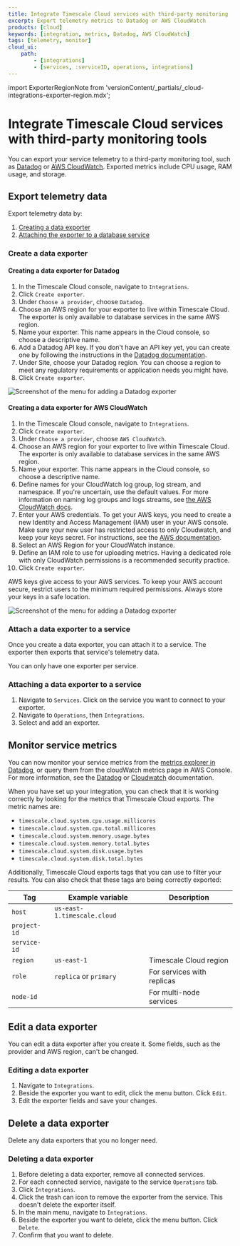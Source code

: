 ```yaml
---
title: Integrate Timescale Cloud services with third-party monitoring
excerpt: Export telemetry metrics to Datadog or AWS CloudWatch
products: [cloud]
keywords: [integration, metrics, Datadog, AWS CloudWatch]
tags: [telemetry, monitor]
cloud_ui:
    path:
        - [integrations]
        - [services, :serviceID, operations, integrations]
---
```


import ExporterRegionNote from 'versionContent/_partials/_cloud-integrations-exporter-region.mdx';

# Integrate Timescale Cloud services with third-party monitoring tools

You can export your service telemetry to a third-party monitoring tool, such as
[Datadog][datadog] or [AWS CloudWatch][cloudwatch]. Exported metrics include
CPU usage, RAM usage, and storage.

## Export telemetry data

Export telemetry data by:

1.  [Creating a data exporter][create-exporter]
1.  [Attaching the exporter to a database service][attach-exporter]

### Create a data exporter

<ExporterRegionNote />

<Tabs label="Create a data exporter">

<Tab title="Datadog">

<Procedure>

#### Creating a data exporter for Datadog

1.  In the Timescale Cloud console, navigate to `Integrations`.
1.  Click `Create exporter`.
1.  Under `Choose a provider`, choose `Datadog`.
1.  Choose an AWS region for your exporter to live within Timescale Cloud. The
    exporter is only available to database services in the same AWS region.
1.  Name your exporter. This name appears in the Cloud console, so choose a
    descriptive name.
1.  Add a Datadog API key. If you don't have an API key yet, you can create one
    by following the instructions in the [Datadog
    documentation][datadog-api-key].
1.  Under Site, choose your Datadog region. You can choose a region to meet any
    regulatory requirements or application needs you might have.
1.  Click `Create exporter`.

<img class="main-content__illustration"
src="https://s3.amazonaws.com/assets.timescale.com/docs/images/tsc-integrations-datadog.png"
alt="Screenshot of the menu for adding a Datadog exporter" />

</Procedure>

</Tab>

<Tab title="AWS CloudWatch">

<Procedure>

#### Creating a data exporter for AWS CloudWatch

1.  In the Timescale Cloud console, navigate to `Integrations`.
1.  Click `Create exporter`.
1.  Under `Choose a provider`, choose `AWS CloudWatch`.
1.  Choose an AWS region for your exporter to live within Timescale Cloud. The
    exporter is only available to database services in the same AWS region.
1.  Name your exporter. This name appears in the Cloud console, so choose a
    descriptive name.
1.  Define names for your CloudWatch log group, log stream, and namespace. If
    you're uncertain, use the default values. For more information on naming log
    groups and logs streams, see [the AWS CloudWatch
    docs][cloudwatch-log-naming].
1.  Enter your AWS credentials. To get your AWS keys, you need to create a new
    Identity and Access Management (IAM) user in your AWS console. Make sure
    your new user has restricted access to only Cloudwatch, and keep your keys
    secret. For instructions, see the [AWS documentation][aws-access-keys].
1.  Select an AWS Region for your CloudWatch instance.
1.  <Optional />Define an IAM role to use for uploading metrics. Having a
    dedicated role with only CloudWatch permissions is a recommended security
    practice.
1.  Click `Create exporter`.

<Highlight type="warning">
AWS keys give access to your AWS services. To keep your AWS account secure,
restrict users to the minimum required permissions. Always store your keys in a
safe location.
</Highlight>

<img class="main-content__illustration"
src="https://s3.amazonaws.com/assets.timescale.com/docs/images/tsc-integrations-cloudwatch.png"
alt="Screenshot of the menu for adding a Datadog exporter" />

</Procedure>

</Tab>

</Tabs>

### Attach a data exporter to a service

Once you create a data exporter, you can attach it to a service. The exporter
then exports that service's telemetry data.

You can only have one exporter per service.

<ExporterRegionNote />

<Procedure>

### Attaching a data exporter to a service

1.  Navigate to `Services`. Click on the service you want to connect to your
    exporter.
1.  Navigate to `Operations`, then `Integrations`.
1.  Select and add an exporter.

</Procedure>

## Monitor service metrics

You can now monitor your service metrics from the [metrics explorer in
Datadog][datadog-metrics-explorer], or query them from the cloudWatch metrics
page in AWS Console. For more information, see the [Datadog][datadog-docs] or
[Cloudwatch][cloudwatch-docs] documentation.

When you have set up your integration, you can check that it is working
correctly by looking for the metrics that Timescale Cloud exports. The metric
names are:

*   `timescale.cloud.system.cpu.usage.millicores`
*   `timescale.cloud.system.cpu.total.millicores`
*   `timescale.cloud.system.memory.usage.bytes`
*   `timescale.cloud.system.memory.total.bytes`
*   `timescale.cloud.system.disk.usage.bytes`
*   `timescale.cloud.system.disk.total.bytes`

Additionally, Timescale Cloud exports tags that you can use to filter your
results. You can also check that these tags are being correctly exported:

|Tag|Example variable|Description|
|-|-|-|
|`host`|`us-east-1.timescale.cloud`||
|`project-id`|||
|`service-id`|||
|`region`|`us-east-1`|Timescale Cloud region|
|`role`|`replica` or `primary`|For services with replicas|
|`node-id`||For multi-node services|

## Edit a data exporter

You can edit a data exporter after you create it. Some fields, such as the
provider and AWS region, can't be changed.

<Procedure>

### Editing a data exporter

1.  Navigate to `Integrations`.
1.  Beside the exporter you want to edit, click the menu button. Click `Edit`.
1.  Edit the exporter fields and save your changes.

</Procedure>

## Delete a data exporter

Delete any data exporters that you no longer need.

<Procedure>

### Deleting a data exporter

1.  Before deleting a data exporter, remove all connected services.
1.  For each connected service, navigate to the service `Operations` tab.
1.  Click `Integrations`.
1.  Click the trash can icon to remove the exporter from the service. This
    doesn't delete the exporter itself.
1.  In the main menu, navigate to `Integrations`.
1.  Beside the exporter you want to delete, click the menu button. Click
    `Delete`.
1.  Confirm that you want to delete.

</Procedure>

[attach-exporter]: #attach-a-data-exporter-to-a-service
[aws-access-keys]: https://docs.aws.amazon.com/IAM/latest/UserGuide/id_users_create.html#id_users_create_console
[cloudwatch]: https://aws.amazon.com/cloudwatch/
[cloudwatch-docs]: https://docs.aws.amazon.com/cloudwatch/index.html
[cloudwatch-log-naming]: https://docs.aws.amazon.com/AmazonCloudWatch/latest/logs/Working-with-log-groups-and-streams.html
[create-exporter]: #create-a-data-exporter
[datadog]: https://www.datadoghq.com
[datadog-api-key]: https://docs.datadoghq.com/account_management/api-app-keys/#add-an-api-key-or-client-token
[datadog-docs]: https://docs.datadoghq.com/
[datadog-metrics-explorer]: https://app.datadoghq.com/metric/explorer
